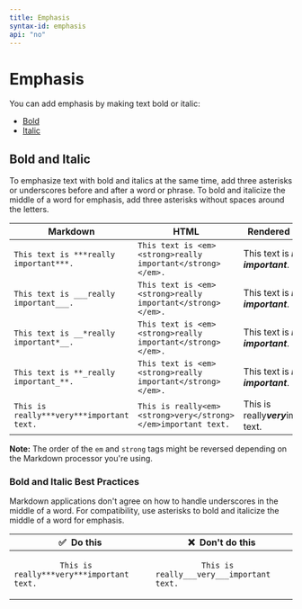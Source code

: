 ```yaml
---
title: Emphasis
syntax-id: emphasis
api: "no"
---
```


# Emphasis

You can add emphasis by making text bold or italic:

- [Bold](bold.md)
- [Italic](italic.md)

## Bold and Italic

To emphasize text with bold and italics at the same time, add three asterisks or underscores before and after a word or phrase. To bold and italicize the middle of a word for emphasis, add three asterisks without spaces around the letters.

<table class="table table-bordered">
  <thead class="thead-light">
    <tr>
      <th>Markdown</th>
      <th>HTML</th>
      <th>Rendered Output</th>
    </tr>
  </thead>
  <tbody>
    <tr>
      <td><code class="highlighter-rouge">This text is ***really important***.</code></td>
      <td><code class="highlighter-rouge">This text is &lt;em&gt;&lt;strong&gt;really important&lt;/strong&gt;&lt;/em&gt;.</code></td>
      <td>This text is <em><strong>really important</strong></em>.</td>
    </tr>
    <tr>
      <td><code class="highlighter-rouge">This text is ___really important___.</code></td>
      <td><code class="highlighter-rouge">This text is &lt;em&gt;&lt;strong&gt;really important&lt;/strong&gt;&lt;/em&gt;.</code></td>
      <td>This text is <em><strong>really important</strong></em>.</td>
    </tr>
    <tr>
      <td><code class="highlighter-rouge">This text is __*really important*__.</code></td>
      <td><code class="highlighter-rouge">This text is &lt;em&gt;&lt;strong&gt;really important&lt;/strong&gt;&lt;/em&gt;.</code></td>
      <td>This text is <em><strong>really important</strong></em>.</td>
    </tr>
    <tr>
      <td><code class="highlighter-rouge">This text is **_really important_**.</code></td>
      <td><code class="highlighter-rouge">This text is &lt;em&gt;&lt;strong&gt;really important&lt;/strong&gt;&lt;/em&gt;.</code></td>
      <td>This text is <em><strong>really important</strong></em>.</td>
    </tr>
    <tr>
      <td><code class="highlighter-rouge">This is really***very***important text.</code></td>
      <td><code class="highlighter-rouge">This is really&lt;em&gt;&lt;strong&gt;very&lt;/strong&gt;&lt;/em&gt;important text.</code></td>
      <td>This is really<em><strong>very</strong></em>important text.</td>
    </tr>
  </tbody>
</table>

<div class="alert alert-info">
  <i class="fas fa-info-circle"></i> <strong>Note:</strong> The order of the <code>em</code> and <code>strong</code> tags might be reversed depending on the Markdown processor you're using.
</div>

### Bold and Italic Best Practices

Markdown applications don't agree on how to handle underscores in the middle of a word. For compatibility, use asterisks to bold and italicize the middle of a word for emphasis.

<table class="table table-bordered">
  <thead class="thead-light">
    <tr>
      <th>✅&nbsp; Do this</th>
      <th>❌&nbsp; Don't do this</th>
    </tr>
  </thead>
  <tbody>
    <tr>
      <td>
        <code class="highlighter-rouge">
          This is really***very***important text.
        </code>
      </td>
      <td>
        <code class="highlighter-rouge">
          This is really___very___important text.
        </code>
      </td>
    </tr>
  </tbody>
</table>

